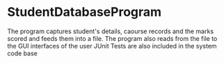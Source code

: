 # StudentDatabaseProgram
The program captures student's details, caourse records and the marks scored and feeds them into a file.
The program also reads from the file to the GUI interfaces of the user
JUnit Tests are also included in the system code base
